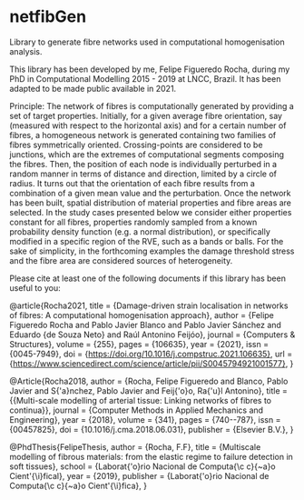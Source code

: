 # netfibGen
Library to generate fibre networks used in computational homogenisation analysis. 

This library has been developed by me, Felipe Figueredo Rocha, during my PhD in Computational Modelling 2015 - 2019 at LNCC, Brazil. It has been adapted to be made public available in 2021. 

Principle: The network of fibres is computationally generated by providing a set of target properties. Initially, for a given average fibre orientation, say (measured with respect to the horizontal axis) and for a certain number of fibres, a homogeneous network is generated containing two families of fibres symmetrically oriented. Crossing-points are considered to be junctions, which are the extremes of computational segments composing the fibres. Then, the position of each node is individually perturbed in a random manner in terms of distance and direction, limited by a circle of radius. It turns out that the orientation of each fibre results from a combination of a given mean value and the perturbation. Once the network has been built, spatial distribution of material properties and fibre areas are selected. In the study cases presented below we consider either properties constant for all fibres, properties randomly sampled from a known probability density function (e.g. a normal distribution), or specifically modified in a specific region of the RVE, such as a bands or balls. For the sake of simplicity, in the forthcoming examples the  damage threshold stress and the fibre area are considered sources of heterogeneity.

Please cite at least one of the following documents if this library has been useful to you:

@article{Rocha2021, 
title = {Damage-driven strain localisation in networks of fibres: A computational homogenisation approach}, 
author = {Felipe Figueredo Rocha and Pablo Javier Blanco and Pablo Javier Sánchez and Eduardo {de Souza Neto} and Raúl Antonino Feijóo}, 
journal = {Computers & Structures}, 
volume = {255}, 
pages = {106635}, 
year = {2021}, issn = {0045-7949}, 
doi = {https://doi.org/10.1016/j.compstruc.2021.106635}, 
url = {https://www.sciencedirect.com/science/article/pii/S0045794921001577}, 
}

@Article{Rocha2018,
  author    = {Rocha, Felipe Figueredo and Blanco, Pablo Javier and S{\'a}nchez, Pablo Javier and Feij{\'o}o, Ra{\'u}l Antonino},
  title     = {{Multi-scale modelling of arterial tissue: Linking networks of fibres to continua}},
  journal   = {Computer Methods in Applied Mechanics and Engineering},
  year      = {2018},
  volume    = {341},
  pages     = {740--787},
  issn      = {00457825},
  doi       = {10.1016/j.cma.2018.06.031},
  publisher = {Elsevier B.V.},
}


@PhdThesis{FelipeThesis,
  author    = {Rocha, F.F},
  title     = {Multiscale modelling of fibrous materials: from the elastic regime to failure detection in soft tissues},
  school    = {Laborat{\'o}rio Nacional de Computa{\c c}{\~a}o Cient\'{\i}fical},
  year      = {2019},
  publisher = {Laborat{\'o}rio Nacional de Computa{\c c}{\~a}o Cient\'{\i}fica},
}
